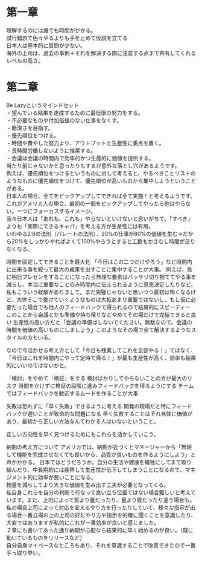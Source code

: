 # 第一章
理解するのには誰でも時間がかかる。  
試行錯誤で色々やるよりも手を止めて仮説を立てる  
日本人は基本的に質問が少ない。  
海外の上司は、過去の事例＋それを解決する際に注意する点まで共有してくれるレベルの高さ。  
# 第二章
Be Lazyというマインドセット  
・望んでいる結果を達成するために最低限の努力をする。  
・不必要なものや付加価値のない仕事をなくす。  
・簡潔さを目指す。  
・優先順位をつける。  
・時間や費やした努力より、アウトプットと生産性に重点を置く。  
・長時間労働しないように推奨する。  
・会議は会議の時間内で効率的かつ生産的に価値を提供する。  
当たり前じゃないかと思ったりもするが意外な落とし穴があるようです。  
例えば、優先順位をつけるというものに対して考えると、やるべきことリストのようなものに優先順位をつけて、優先順位が高いものから集中しようということがある。  
日本人の場合、全てをピックアップしてできれば全て実施！と考えるようです。  
これがアメリカ人の場合、最初の一個をピックアップしてやったら他はやらない。一つにフォーカスするイメージ。  
我々日本人は「あれも、これも」やらないといけないと思いがちで、「すべき」よりも「実際にできるキャパ」を考える方が生産性には有用。  
いわゆる2:8の法則（パレートの法則）、20%の仕事が80%の価値を生む→だから20%をしっかりやればよくて100%やろうとすると工数もかさむし時間が足りなくなる。

時間を固定してできることを最大化
「今日はこの二つだけやろう」など時間内に出来る事を絞って最大の成果を出すことに集中することが大事。
例えば、急に明日プレゼンをすることになったら無理な要素はバッサリ切り捨ててやる事を減らし、本当に重要なことのみ時間内に伝えられるように意思決定したりなど。
私もこういう経験がありまして。まだ完璧じゃないと思いつつ最初は怖くなるけど、大体そこで抜けていくようなものは大抵あまり重要ではないし、もし仮に必要だった場合でも他人のフィードバックで得られるので結果的にスピーディー
このことから会議とかも準備や持ち帰りなどやめてその場だけで完結できると良い
生産性の高い方だと「会議の準備はしないでください。無駄なので。会議の時間を価値の高いものにしましょう」このようなその場で全て解決するようなスタイルの方もいる。

なので今活かせる考え方として「今日も残業してこれを全部やる！」ではなく、「今日はこれを時間内にやって定時で帰る！」が最も生産性が高く、効率も結果的にいいのではないかと。  


「検討」をやめて「検証」をする
検討ばかりしてやらないことの方が最大のリスク
時間をかけずに検証の段階に進みフィードバックを得るようにする
チームではフィードバックを歓迎するムードを作ることが大事

失敗は恐れずに「早く失敗」できるように考える
開発の現場だと特にフィードバックが遅いことが致命的な問題になる
早く失敗することはそれ自体に価値があり、最初から正しい方法なんてわかる人はいないということ。

正しい方向性を早く見つけるためにもこれらを活かしていこう。  

納期の考え方について
アメリカでは、納期が近づくとマネージャーから「無理して機能を完成させなくても良いから、品質が良いものを作るようにしよう」と声がかかる。
日本ではどうだろうか。自分の生活や健康を犠牲にしてまで取り組んだり、中長期的には疲弊して生産性が低下してしまうことになるので、マネジメント的に効率が悪いことになる。  
物量を減らしてより大きな価値を生み出す工夫が必要となってくる。  
私自身これらを自分の判断で行なって良い立ち位置ではない場合難しいと考えています。また、上司によって質より量だったり、量より質だったり違う場合も。  
私の場合上司によって対応を変えるやり方を行ったりしていて、様々な指示が出る場合一番立場の上の上司の好むやり方や指示を的確に聞くことを意識したり、大変ではありますが私的にこれが一番効率が良いと感じました。  
２章にも書いてあった通り納期が心配なら結果的に早く始めるのが良い。（既に動いているものをリリースなど）  
自分自身マイペースなところもあり、それを意識することで改善できたので一番手っ取り早い。